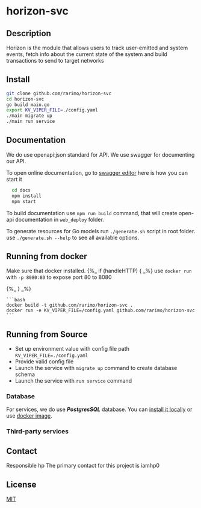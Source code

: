 # horizon-svc

## Description

Horizon is the module that allows users to track user-emitted and system events, fetch info about the current state of the system and build transactions to send to target networks

## Install

  ```bash
  git clone github.com/rarimo/horizon-svc
  cd horizon-svc
  go build main.go
  export KV_VIPER_FILE=./config.yaml
  ./main migrate up
  ./main run service
  ```

## Documentation

We do use openapi:json standard for API. We use swagger for documenting our API.

To open online documentation, go to [swagger editor](http://localhost:8080/swagger-editor/) here is how you can start it
```bash
  cd docs
  npm install
  npm start
```
To build documentation use `npm run build` command,
that will create open-api documentation in `web_deploy` folder.

To generate resources for Go models run `./generate.sh` script in root folder.
use `./generate.sh --help` to see all available options.


## Running from docker 
  
Make sure that docker installed.
{%_ if (handleHTTP) { _%}
use `docker run ` with `-p 8080:80` to expose port 80 to 8080

{%_ } _%}

    ```bash
    docker build -t github.com/rarimo/horizon-svc .
    docker run -e KV_VIPER_FILE=/config.yaml github.com/rarimo/horizon-svc
    ```

## Running from Source

* Set up environment value with config file path `KV_VIPER_FILE=./config.yaml`
* Provide valid config file
* Launch the service with `migrate up` command to create database schema
* Launch the service with `run service` command


### Database
For services, we do use ***PostgresSQL*** database. 
You can [install it locally](https://www.postgresql.org/download/) or use [docker image](https://hub.docker.com/_/postgres/).


### Third-party services


## Contact

Responsible hp
The primary contact for this project is iamhp0

## License
[MIT](./LICENSE)
